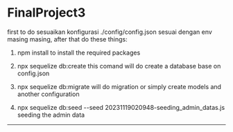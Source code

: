 # FinalProject3
first to do
sesuaikan konfigurasi ./config/config.json sesuai dengan env masing masing, 
after that do these things:

1. npm install
   to install the required packages

2. npx sequelize db:create
   this comand will do create a database base on config.json 

3. npx sequelize db:migrate
   will do migration or simply create models and another configuration

4. npx sequelize db:seed --seed 20231119020948-seeding_admin_datas.js
   seeding the admin data

--------------------------------------------------------------------------
